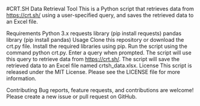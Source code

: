 #CRT.SH Data Retrieval Tool
This is a Python script that retrieves data from https://crt.sh/ using a user-specified query, and saves the retrieved data to an Excel file.

Requirements
Python 3.x
requests library (pip install requests)
pandas library (pip install pandas)
Usage
Clone this repository or download the crt.py file.
Install the required libraries using pip.
Run the script using the command python crt.py.
Enter a query when prompted. The script will use this query to retrieve data from https://crt.sh/.
The script will save the retrieved data to an Excel file named crtsh_data.xlsx.
License
This script is released under the MIT License. Please see the LICENSE file for more information.

Contributing
Bug reports, feature requests, and contributions are welcome! Please create a new issue or pull request on GitHub.
